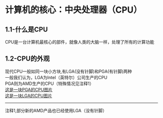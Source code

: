 # 计算机的核心：中央处理器（CPU） 
## 1.1-什么是CPU  
CPU是一台计算机最核心的部件，就像人类的大脑一样，处理了所有的计算功能  
## 1.2-CPU的外观
现代CPU一般如同一块小方块,有LGA(没有针脚)和PGA(有针脚)两种  
一般我们认为，LGA为Intel（英特尔）公司生产的CPU    
PGA则为AMD生产的CPU（特殊情况见注释1）   
[这是一块PGA的CPU图片](Pics/AMD_Phenom_X4_9750_(Underside).jpg)  
[这是一块LGA的CPU图片](Pics/Intel_CPU_Pentium_4_640_Prescott_bottom.jpg)  





















***
注释1,部分新的AMD产品也已经使用LGA（没有针脚）
